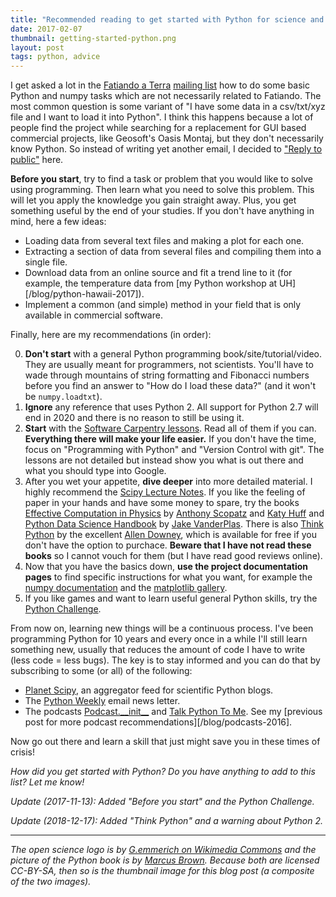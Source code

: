 ```yaml
---
title: "Recommended reading to get started with Python for science and data analysis"
date: 2017-02-07
thumbnail: getting-started-python.png
layout: post
tags: python, advice
---
```


I get asked a lot in the [Fatiando a Terra](https://www.fatiando.org)
[mailing list](https://groups.google.com/d/forum/fatiando)
how to do some basic Python and numpy tasks which are not necessarily related
to Fatiando.
The most common question is some variant of "I have some data in a csv/txt/xyz
file and I want to load it into Python".
I think this happens because a lot of people find the project while searching
for a replacement for GUI based commercial projects,
like Geosoft's Oasis Montaj,
but they don't necessarily know Python.
So instead of writing yet another email,
I decided to ["Reply to public"](http://matt.might.net/articles/how-to-blog-as-an-academic/)
here.

**Before you start**, try to find a task or problem that you would like to
solve using programming.
Then learn what you need to solve this problem.
This will let you apply the knowledge you gain straight away.
Plus, you get something useful by the end of your studies.
If you don't have anything in mind, here a few ideas:

* Loading data from several text files and making a plot for each one.
* Extracting a section of data from several files and compiling them into a
  single file.
* Download data from an online source and fit a trend line to it (for example,
  the temperature data from
  [my Python workshop at UH][/blog/python-hawaii-2017]).
* Implement a common (and simple) method in your field that is only available
  in commercial software.

Finally, here are my recommendations (in order):

0. **Don't start** with a general Python programming book/site/tutorial/video.
   They are usually meant for programmers, not scientists. You'll have to wade
   through mountains of string formatting and Fibonacci numbers before you find
   an answer to "How do I load these data?" (and it won't be `numpy.loadtxt`).
1. **Ignore** any reference that uses Python 2. All support for Python 2.7
   will end in 2020 and there is no reason to still be using it. 
2. **Start** with the [Software Carpentry
   lessons](https://software-carpentry.org/lessons/). Read all of them if you
   can. **Everything there will make your life easier.** If you don't have the
   time, focus on "Programming with Python" and "Version Control with git".
   The lessons are not detailed but instead show you what is out
   there and what you should type into Google.
3. After you wet your appetite, **dive deeper** into more detailed material. I
   highly recommend the [Scipy Lecture Notes](http://www.scipy-lectures.org/).
   If you like the feeling of paper in your hands and have some money to spare,
   try the books
   [Effective Computation in Physics](http://shop.oreilly.com/product/0636920033424.do)
   by [Anthony Scopatz](http://www.scopatz.com/) and
   [Katy Huff](http://katyhuff.github.io/)
   and [Python Data Science Handbook](http://shop.oreilly.com/product/0636920034919.do)
   by [Jake VanderPlas](http://staff.washington.edu/jakevdp/).
   There is also [Think Python](http://greenteapress.com/wp/think-python-2e/) by
   the excellent [Allen Downey](http://www.allendowney.com/), which is available
   for free if you don't have the option to purchace.
   **Beware that I have not read these books** so I cannot vouch for them
   (but I have read good reviews online).
4. Now that you have the basics down, **use the project documentation pages**
   to find specific instructions for what you want, for example the
   [numpy documentation](http://www.numpy.org/) and the
   [matplotlib gallery](http://matplotlib.org/gallery.html).
5. If you like games and want to learn useful general Python skills, try the
   [Python Challenge](http://www.pythonchallenge.com/).

From now on, learning new things will be a continuous process. I've been
programming Python for 10 years and every once in a while I'll still learn
something new, usually that reduces the amount of code I have to write (less
code = less bugs).
The key is to stay informed and you can do that by subscribing to some (or all)
of the following:

* [Planet Scipy](https://planet.scipy.org/), an aggregator feed for scientific
  Python blogs.
* The [Python Weekly](http://www.pythonweekly.com/) email news letter.
* The podcasts [Podcast.\_\_init\_\_](https://www.podcastinit.com/) and
  [Talk Python To Me](https://talkpython.fm/). See my [previous post for more
  podcast recommendations][/blog/podcasts-2016].

Now go out there and learn a skill that just might save you in these times of
crisis!

*How did you get started with Python? Do you have anything to add to this list?
Let me know!*

*Update (2017-11-13): Added "Before you start" and the Python Challenge.*

*Update (2018-12-17): Added "Think Python" and a warning about Python 2.*


---

*The open science logo is by [G.emmerich on Wikimedia
Commons](https://commons.wikimedia.org/wiki/File:Open_Science_Logo.jpg)
and the picture of the Python book is by
[Marcus Brown](https://www.flickr.com/photos/marcusjhbrown/14939378037).
Because both are licensed CC-BY-SA, then so is the thumbnail image for this
blog post (a composite of the two images).*
